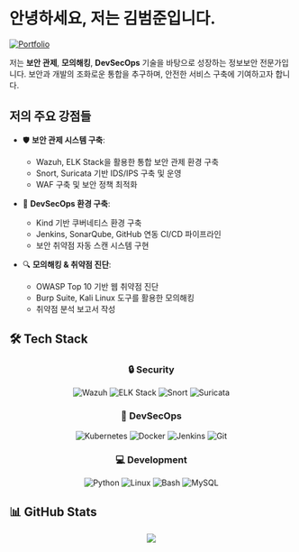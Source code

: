 # 안녕하세요, 저는 김범준입니다. 

[![Portfolio](https://img.shields.io/badge/%20Information%20Security%20Portfolio-white?style=for-the-badge&logo=notion&logoColor=black)](https://www.notion.so/Joon-s-Information-Security-Record-2e8d6eb090ec4e608137dad26e774881)

저는 **보안 관제**, **모의해킹**, **DevSecOps** 기술을 바탕으로 성장하는 정보보안 전문가입니다. 
보안과 개발의 조화로운 통합을 추구하며, 안전한 서비스 구축에 기여하고자 합니다.

## 저의 주요 강점들
- 🛡️ **보안 관제 시스템 구축**: 
  - Wazuh, ELK Stack을 활용한 통합 보안 관제 환경 구축
  - Snort, Suricata 기반 IDS/IPS 구축 및 운영
  - WAF 구축 및 보안 정책 최적화

- 🚀 **DevSecOps 환경 구축**: 
  - Kind 기반 쿠버네티스 환경 구축
  - Jenkins, SonarQube, GitHub 연동 CI/CD 파이프라인
  - 보안 취약점 자동 스캔 시스템 구현

- 🔍 **모의해킹 & 취약점 진단**:
  - OWASP Top 10 기반 웹 취약점 진단
  - Burp Suite, Kali Linux 도구를 활용한 모의해킹
  - 취약점 분석 보고서 작성

## 🛠 Tech Stack
<div align="center">
  
### 🔒 Security
![Wazuh](https://img.shields.io/badge/Wazuh-326CE5?style=for-the-badge&logo=shield&logoColor=white)
![ELK Stack](https://img.shields.io/badge/ELK%20Stack-005571?style=for-the-badge&logo=elastic&logoColor=white)
![Snort](https://img.shields.io/badge/Snort-FF0000?style=for-the-badge&logo=shield&logoColor=white)
![Suricata](https://img.shields.io/badge/Suricata-000000?style=for-the-badge&logo=shield&logoColor=white)

### 🚀 DevSecOps
![Kubernetes](https://img.shields.io/badge/Kubernetes-326CE5?style=for-the-badge&logo=kubernetes&logoColor=white)
![Docker](https://img.shields.io/badge/Docker-2496ED?style=for-the-badge&logo=docker&logoColor=white)
![Jenkins](https://img.shields.io/badge/Jenkins-D24939?style=for-the-badge&logo=jenkins&logoColor=white)
![Git](https://img.shields.io/badge/Git-F05032?style=for-the-badge&logo=git&logoColor=white)

### 💻 Development
![Python](https://img.shields.io/badge/Python-3776AB?style=for-the-badge&logo=python&logoColor=white)
![Linux](https://img.shields.io/badge/Linux-FCC624?style=for-the-badge&logo=linux&logoColor=black)
![Bash](https://img.shields.io/badge/Bash-4EAA25?style=for-the-badge&logo=gnu-bash&logoColor=white)
![MySQL](https://img.shields.io/badge/MySQL-4479A1?style=for-the-badge&logo=mysql&logoColor=white)

</div>

## 📊 GitHub Stats
<div align="center">
  <img src="https://github-readme-stats-sigma-five.vercel.app/api?username=kimbeomjoon90&show_icons=true&theme=tokyonight&locale=kr" />
</div>
